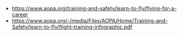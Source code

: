 - https://www.aopa.org/training-and-safety/learn-to-fly/flying-for-a-career
- https://www.aopa.org/-/media/Files/AOPA/Home/Training-and-Safety/learn-to-fly/flight-training-infographic.pdf